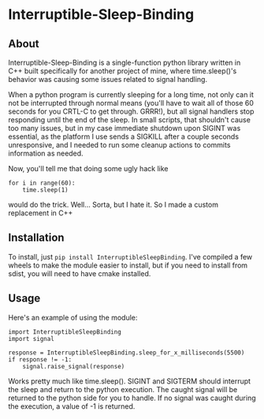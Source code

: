 # Interruptible-Sleep-Binding


## About
Interruptible-Sleep-Binding is a single-function python library written in C++ built specifically for another project of mine, where time.sleep()'s behavior was causing some issues related to signal handling.

When a python program is currently sleeping for a long time, not only can it not be interrupted through normal means (you'll have to wait all of those 60 seconds for you CRTL-C to get through. GRRR!), but all signal handlers stop responding until the end of the sleep. In small scripts, that shouldn't cause too many issues, but in my case immediate shutdown upon SIGINT was essential, as the platform I use sends a SIGKILL after a couple seconds unresponsive, and I needed to run some cleanup actions to commits information as needed.

Now, you'll tell me that doing some ugly hack like 
```
for i in range(60):
	time.sleep(1)
```
would do the trick. Well... Sorta, but I hate it. So I made a custom replacement in C++

## Installation

To install, just `pip install InterruptibleSleepBinding`. I've compiled a few wheels to make the module easier to install, but if you need to install from sdist, you will need to have cmake installed.

## Usage
Here's an example of using the module:
```
import InterruptibleSleepBinding
import signal

response = InterruptibleSleepBinding.sleep_for_x_milliseconds(5500)
if response != -1:
	signal.raise_signal(response)
```

Works pretty much like time.sleep(). SIGINT and SIGTERM should interrupt the sleep and return to the python execution. The caught signal will be returned to the python side for you to handle. If no signal was caught during the execution, a value of -1 is returned.
